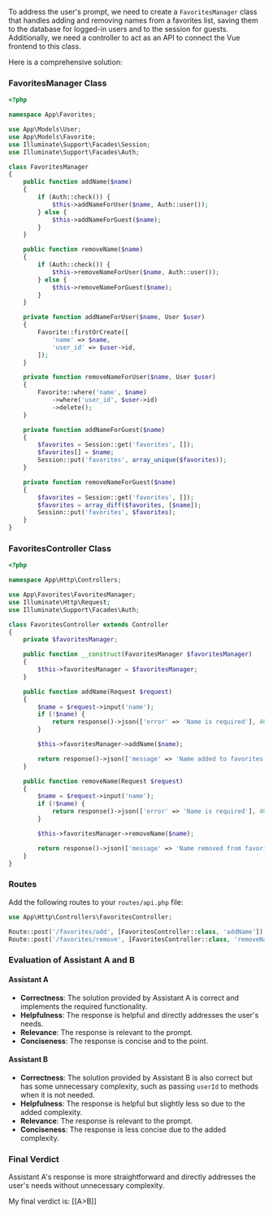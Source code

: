 
To address the user's prompt, we need to create a `FavoritesManager` class that handles adding and removing names from a favorites list, saving them to the database for logged-in users and to the session for guests. Additionally, we need a controller to act as an API to connect the Vue frontend to this class.

Here is a comprehensive solution:

### FavoritesManager Class

```php
<?php

namespace App\Favorites;

use App\Models\User;
use App\Models\Favorite;
use Illuminate\Support\Facades\Session;
use Illuminate\Support\Facades\Auth;

class FavoritesManager
{
    public function addName($name)
    {
        if (Auth::check()) {
            $this->addNameForUser($name, Auth::user());
        } else {
            $this->addNameForGuest($name);
        }
    }

    public function removeName($name)
    {
        if (Auth::check()) {
            $this->removeNameForUser($name, Auth::user());
        } else {
            $this->removeNameForGuest($name);
        }
    }

    private function addNameForUser($name, User $user)
    {
        Favorite::firstOrCreate([
            'name' => $name,
            'user_id' => $user->id,
        ]);
    }

    private function removeNameForUser($name, User $user)
    {
        Favorite::where('name', $name)
            ->where('user_id', $user->id)
            ->delete();
    }

    private function addNameForGuest($name)
    {
        $favorites = Session::get('favorites', []);
        $favorites[] = $name;
        Session::put('favorites', array_unique($favorites));
    }

    private function removeNameForGuest($name)
    {
        $favorites = Session::get('favorites', []);
        $favorites = array_diff($favorites, [$name]);
        Session::put('favorites', $favorites);
    }
}
```

### FavoritesController Class

```php
<?php

namespace App\Http\Controllers;

use App\Favorites\FavoritesManager;
use Illuminate\Http\Request;
use Illuminate\Support\Facades\Auth;

class FavoritesController extends Controller
{
    private $favoritesManager;

    public function __construct(FavoritesManager $favoritesManager)
    {
        $this->favoritesManager = $favoritesManager;
    }

    public function addName(Request $request)
    {
        $name = $request->input('name');
        if (!$name) {
            return response()->json(['error' => 'Name is required'], 400);
        }

        $this->favoritesManager->addName($name);

        return response()->json(['message' => 'Name added to favorites']);
    }

    public function removeName(Request $request)
    {
        $name = $request->input('name');
        if (!$name) {
            return response()->json(['error' => 'Name is required'], 400);
        }

        $this->favoritesManager->removeName($name);

        return response()->json(['message' => 'Name removed from favorites']);
    }
}
```

### Routes

Add the following routes to your `routes/api.php` file:

```php
use App\Http\Controllers\FavoritesController;

Route::post('/favorites/add', [FavoritesController::class, 'addName']);
Route::post('/favorites/remove', [FavoritesController::class, 'removeName']);
```

### Evaluation of Assistant A and B

#### Assistant A

- **Correctness**: The solution provided by Assistant A is correct and implements the required functionality.
- **Helpfulness**: The response is helpful and directly addresses the user's needs.
- **Relevance**: The response is relevant to the prompt.
- **Conciseness**: The response is concise and to the point.

#### Assistant B

- **Correctness**: The solution provided by Assistant B is also correct but has some unnecessary complexity, such as passing `userId` to methods when it is not needed.
- **Helpfulness**: The response is helpful but slightly less so due to the added complexity.
- **Relevance**: The response is relevant to the prompt.
- **Conciseness**: The response is less concise due to the added complexity.

### Final Verdict

Assistant A's response is more straightforward and directly addresses the user's needs without unnecessary complexity.

My final verdict is: [[A>B]]